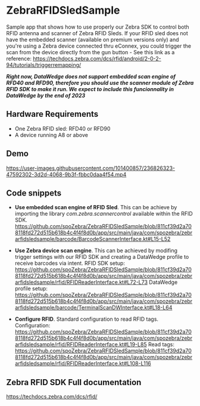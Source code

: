# ZebraRFIDSledSample
Sample app that shows how to use properly our Zebra SDK to control both RFID antenna and scanner of Zebra RFID Sleds.
If your RFID sled does not have the embedded scanner (available on premium versions only) and you're using a Zebra device connected thru eConnex, you could trigger the scan from the device directly from the gun button - See this link as a reference: https://techdocs.zebra.com/dcs/rfid/android/2-0-2-94/tutorials/triggerremapping/

***Right now, DataWedge does not support embedded scan engine of RFD40 and RFD90, therefore you should use the scanner module of Zebra RFID SDK to make it run. We expect to include this funcionnality in DataWedge by the end of 2023***

## Hardware Requirements
- One Zebra RFID sled: RFD40 or RFD90
- A device running A8 or above

## Demo

https://user-images.githubusercontent.com/101400857/236826323-47592302-3d2d-4068-9b3f-fbbc0daa4f54.mp4

## Code snippets

- **Use embedded scan engine of RFID Sled**. 
This can be achieve by importing the library *com.zebra.scannercontrol* available within the RFID SDK.
https://github.com/spoZebra/ZebraRFIDSledSample/blob/811cf39d2a708118fd272d515b618b4c4f4f8d0b/app/src/main/java/com/spozebra/zebrarfidsledsample/barcode/BarcodeScannerInterface.kt#L15-L52

- **Use Zebra device scan engine**. This can be achieved by modifing trigger settings with our RFID SDK and creating a DataWedge profile to receive barcodes via intent.
RFID SDK setup: https://github.com/spoZebra/ZebraRFIDSledSample/blob/811cf39d2a708118fd272d515b618b4c4f4f8d0b/app/src/main/java/com/spozebra/zebrarfidsledsample/rfid/RFIDReaderInterface.kt#L72-L73
DataWedge profile setup: https://github.com/spoZebra/ZebraRFIDSledSample/blob/811cf39d2a708118fd272d515b618b4c4f4f8d0b/app/src/main/java/com/spozebra/zebrarfidsledsample/barcode/TerminalScanDWInterface.kt#L18-L64

- **Configure RFID**. Standard configuration to read RFID tags.
Configuration: https://github.com/spoZebra/ZebraRFIDSledSample/blob/811cf39d2a708118fd272d515b618b4c4f4f8d0b/app/src/main/java/com/spozebra/zebrarfidsledsample/rfid/RFIDReaderInterface.kt#L19-L85
Read tags: https://github.com/spoZebra/ZebraRFIDSledSample/blob/811cf39d2a708118fd272d515b618b4c4f4f8d0b/app/src/main/java/com/spozebra/zebrarfidsledsample/rfid/RFIDReaderInterface.kt#L108-L116

## Zebra RFID SDK Full documentation
https://techdocs.zebra.com/dcs/rfid/
